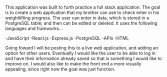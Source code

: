 This application was built to furth practice a full stack application. The goal is to create a web application that my brother can use to check enter in his weightlifting progress. The user can enter in data, which is stored in a PostgreSQL table; and then can be edited or deleted. It uses the following languages and framworks...

-JavaScript
-React.js
-Express.js
-PostgreSQL
-APIs
-HTML

Going foward I will be posting this to a live web application, and adding an option for other users. Eventually I would like the user to be able to log in and have their information already saved so that is something I would like to improve on. I would also like to make the front end a more visually appealing, since right now the goal was just function. 